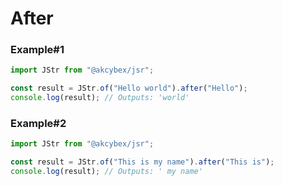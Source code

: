 # After

### Example#1

```javascript
import JStr from "@akcybex/jsr";

const result = JStr.of("Hello world").after("Hello");
console.log(result); // Outputs: 'world'
```

### Example#2

```javascript
import JStr from "@akcybex/jsr";

const result = JStr.of("This is my name").after("This is");
console.log(result); // Outputs: ' my name'
```
